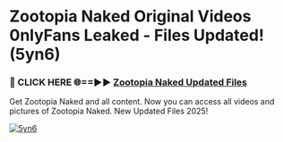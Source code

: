 # Zootopia Naked Original Videos 0nlyFans Leaked - Files Updated! (5yn6)

<h3>🔴 CLICK HERE 🌐==►► <a href="https://tinyurl.com/up5wt9bj" rel="nofollow">Zootopia Naked Updated Files</a></h3>

Get Zootopia Naked and all content. Now you can access all videos and pictures of Zootopia Naked. New Updated Files 2025!

[![5yn6](https://i.imgur.com/ABiUzMV.gif)](https://tinyurl.com/up5wt9bj)
